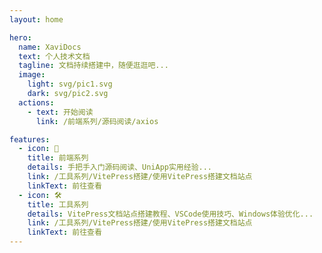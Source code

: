 ```yaml
---
layout: home

hero:
  name: XaviDocs
  text: 个人技术文档
  tagline: 文档持续搭建中，随便逛逛吧...
  image:
    light: svg/pic1.svg
    dark: svg/pic2.svg
  actions: 
    - text: 开始阅读
      link: /前端系列/源码阅读/axios

features:
  - icon: 📖
    title: 前端系列
    details: 手把手入门源码阅读、UniApp实用经验...
    link: /工具系列/VitePress搭建/使用VitePress搭建文档站点
    linkText: 前往查看
  - icon: 🛠️
    title: 工具系列
    details: VitePress文档站点搭建教程、VSCode使用技巧、Windows体验优化...
    link: /工具系列/VitePress搭建/使用VitePress搭建文档站点
    linkText: 前往查看
---
```


